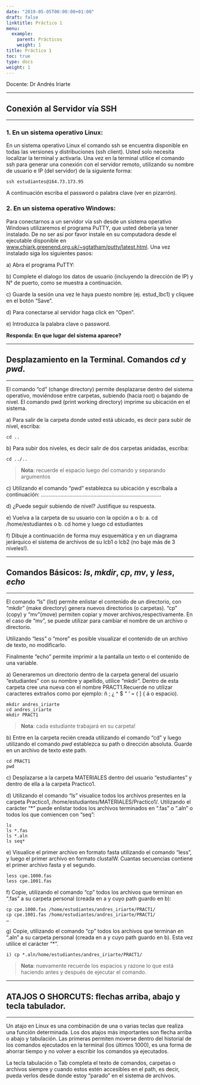 ```yaml
---
date: "2019-05-05T00:00:00+01:00"
draft: false
linktitle: Práctico 1
menu:
  example:
    parent: Prácticos
    weight: 1
title: Práctico 1
toc: true
type: docs
weight: 1
---
```


Docente: Dr Andrés Iriarte

___
## Conexión al Servidor vía SSH
___
### 1. En un sistema operativo Linux:
En un sistema operativo Linux el comando ssh se encuentra disponible en todas las versiones y
distribuciones (ssh client). Usted solo necesita localizar la terminal y activarla. Una vez en la terminal utilice el comando ssh para generar una conexión con el servidor remoto, utilizando su nombre de usuario e IP (del servidor) de la siguiente forma: 

```{bash}
ssh estudiantes@164.73.173.95
```

A continuación escriba el password o palabra clave (ver en pizarrón). 

### 2. En un sistema operativo Windows:
Para conectarnos a un servidor vía ssh desde un sistema operativo Windows utilizaremos el programa PuTTY, que usted debería ya tener instalado. De no ser así por favor instale en su computadora desde el ejecutable disponible en www.chiark.greenend.org.uk/~sgtatham/putty/latest.html. Una vez instalado siga
los siguientes pasos:

a) Abra el programa PuTTY:

b) Complete el dialogo los datos de usuario (incluyendo la dirección de IP) y N° de puerto, como se
muestra a continuación. 

c) Guarde la sesión una vez le haya puesto nombre (ej. estud_lbc1) y cliquee en el botón “Save”.

d) Para conectarse al servidor haga click en “Open”.

e) Introduzca la palabra clave o password.


**Responda: En que lugar del sistema aparece?**

___
## Desplazamiento en la Terminal. Comandos *cd* y *pwd*.
___

El comando “cd” (change directory) permite desplazarse dentro del sistema operativo, moviéndose entre
carpetas, subiendo (hacia root) o bajando de nivel. El comando pwd (print working directory) imprime su ubicación en el sistema.

a) Para salir de la carpeta donde usted está ubicado, es decir para subir de nivel, escriba:

```{bash}
cd ..
```

b) Para subir dos niveles, es decir salir de dos carpetas anidadas, escriba:
```{bash}
cd ../..
```

> **Nota**: recuerde el espacio luego del comando y separando argumentos

c) Utilizando el comando “pwd” establezca su ubicación y escríbala a continuación:
………………………………….………………………………….

d) ¿Puede seguir subiendo de nivel? Justifique su respuesta.

e) Vuelva a la carpeta de su usuario con la opción a o b:
a. cd /home/estudiantes o
b. cd home y luego
cd estudiantes

f) Dibuje a continuación de forma muy esquemática y en un diagrama jerárquico el sistema de
archivos de su lcb1 o lcb2 (no baje más de 3 niveles!).

___
## Comandos Básicos: *ls*, *mkdir*, *cp*, *mv*, y *less*, *echo*
___

El comando “ls” (list) permite enlistar el contenido de un directorio, con “mkdir” (make directory) genera nuevos directorios (o carpetas). “cp” (copy) y “mv”(move) permiten copiar y mover archivos,respectivamente. En el caso de “mv”, se puede utilizar para cambiar el nombre de un archivo o directorio.

Utilizando “less” o “more” es posible visualizar el contenido de un archivo de texto, no modificarlo.

Finalmente “echo” permite imprimir a la pantalla un texto o el contenido de una variable.

a) Generaremos un directorio dentro de la carpeta general del usuario “estudiantes” con su nombre y apellido, utilice “mkdir”. 
Dentro de esta carpeta cree una nueva con el nombre PRACT1.Recuerde no utilizar caracteres extraños como por ejemplo: ñ ; ¿ ^ $ “ ‘ = ( ] { á o espacio). 

```{bash}
mkdir andres_iriarte
cd andres_iriarte
mkdir PRACT1 
```

> **Nota**: cada estudiante trabajará en su carpeta!

b) Entre en la carpeta recién creada utilizando el comando “cd” y luego utilizando el comando *pwd* establezca su path o dirección absoluta. Guarde en un archivo de texto este path.

```{bash}
cd PRACT1
pwd
```

c) Desplazarse a la carpeta MATERIALES dentro del usuario “estudiantes” y dentro de ella a la carpeta Practico1.

d) Utilizando el comando “ls” visualice todos los archivos presentes en la carpeta Practico1, /home/estudiantes/MATERIALES/Practico1/. Utilizando el carácter “*” puede enlistar todos los archivos terminados en “.fas” o “.aln” o todos los que comiencen con “seq”:

```{bash}
ls
ls *.fas
ls *.aln
ls seq*
```

e) Visualice el primer archivo en formato fasta utilizando el comando “less”, y luego el primer archivo en formato clustalW. Cuantas secuencias contiene el primer archivo fasta y el segundo.

```{bash}
less cpe.1000.fas
less cpe.1001.fas
```

f) Copie, utilizando el comando “cp” todos los archivos que terminan en “.fas” a su carpeta personal (creada en a y cuyo path guardo en b):

```{bash}
cp cpe.1000.fas /home/estudiantes/andres_iriarte/PRACT1/
cp cpe.1001.fas /home/estudiantes/andres_iriarte/PRACT1/
…
```

g) Copie, utilizando el comando “cp” todos los archivos que terminan en “.aln” a su carpeta personal (creada en a y cuyo path guardo en b). Esta vez utilice el carácter “*”.

```{bash}
i) cp *.aln/home/estudiantes/andres_iriarte/PRACT1/
```

> **Nota**: nuevamente recuerde los espacios y razone lo que está haciendo antes y después de ejecutar el comando. 

___
## ATAJOS O SHORCUTS: flechas arriba, abajo y tecla tabulador.
___

Un atajo en Linux es una combinación de una o varias teclas que realiza una función determinada. Los dos atajos más importantes son flecha arriba o abajo y tabulación. Las primeras permiten moverse dentro del historial de los comandos ejecutados en la terminal (los últimos 1000), es una forma de ahorrar tiempo y
no volver a escribir los comandos ya ejecutados.

La tecla tabulación o Tab completa el texto de comandos, carpetas o archivos siempre y cuando estos estén accesibles en el path, es decir, pueda verlos desde donde estoy “parado” en el sistema de archivos. 


